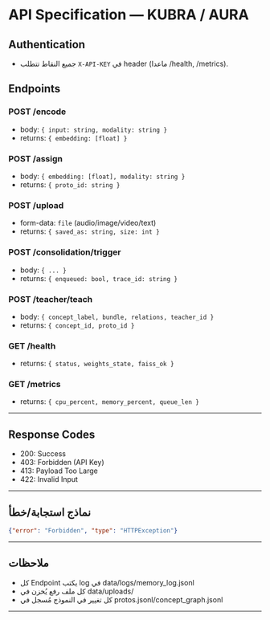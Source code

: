 # API Specification — KUBRA / AURA

## Authentication

- جميع النقاط تتطلب `X-API-KEY` في header (ماعدا /health, /metrics).

## Endpoints

### POST /encode

- body: `{ input: string, modality: string }`
- returns: `{ embedding: [float] }`

### POST /assign

- body: `{ embedding: [float], modality: string }`
- returns: `{ proto_id: string }`

### POST /upload

- form-data: `file` (audio/image/video/text)
- returns: `{ saved_as: string, size: int }`

### POST /consolidation/trigger

- body: `{ ... }`
- returns: `{ enqueued: bool, trace_id: string }`

### POST /teacher/teach

- body: `{ concept_label, bundle, relations, teacher_id }`
- returns: `{ concept_id, proto_id }`

### GET /health

- returns: `{ status, weights_state, faiss_ok }`

### GET /metrics

- returns: `{ cpu_percent, memory_percent, queue_len }`

---

## Response Codes

- 200: Success
- 403: Forbidden (API Key)
- 413: Payload Too Large
- 422: Invalid Input

---

## نماذج استجابة/خطأ

```json
{"error": "Forbidden", "type": "HTTPException"}
```

---

## ملاحظات

- كل Endpoint يكتب log في data/logs/memory_log.jsonl
- كل ملف رفع يُخزن في data/uploads/
- كل تغيير في النموذج مُسجل في protos.jsonl/concept_graph.jsonl

---
